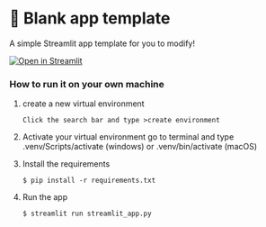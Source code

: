 # 🎈 Blank app template

A simple Streamlit app template for you to modify!

[![Open in Streamlit](https://static.streamlit.io/badges/streamlit_badge_black_white.svg)](https://blank-app-template.streamlit.app/)

### How to run it on your own machine

1. create a new virtual environment 
   ```
   Click the search bar and type >create environment
   ```

2. Activate your virtual environment
   go to terminal and type .venv/Scripts/activate (windows) or .venv/bin/activate (macOS)

3. Install the requirements

   ```
   $ pip install -r requirements.txt
   ```

4. Run the app

   ```
   $ streamlit run streamlit_app.py
   ```
